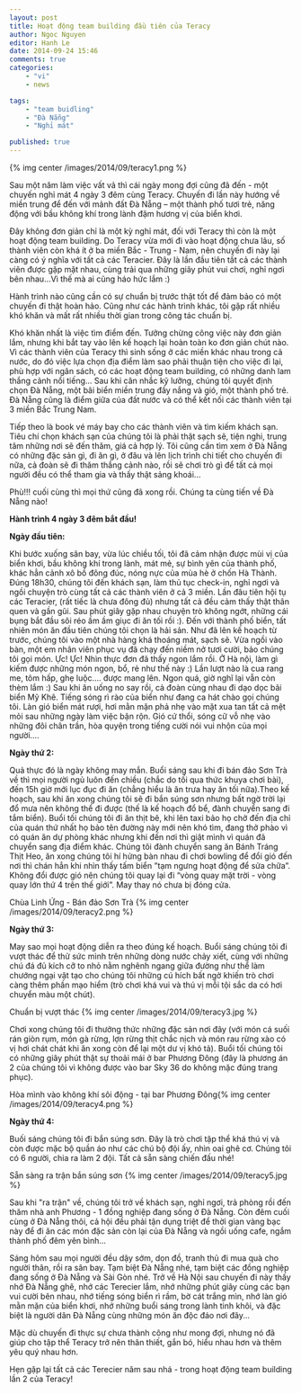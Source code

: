 ```yaml
---
layout: post
title: Hoạt động team building đầu tiên của Teracy
author: Ngoc Nguyen
editor: Hanh Le
date: 2014-09-24 15:46
comments: true
categories:
    - "vi"
    - news

tags:
    - "team buidling"
    - "Đà Nẵng"
    - "Nghỉ mát"

published: true
---
```

{% img center /images/2014/09/teracy1.png %}

Sau một năm làm việc vất vả thì cái ngày mong đợi cũng đã đến - một chuyến nghỉ mát 4 ngày 3 đêm 
cùng Teracy. Chuyến đi lần này hướng về miền trung để đến với mảnh đất Đà Nẵng – một 
thành phố tươi trẻ, năng động với bầu không khí trong lành đậm hương vị của biển khơi.

Đây không đơn giản chỉ là một kỳ nghỉ mát, đối với Teracy thì còn là một hoạt động team building. Do
Teracy vừa mới đi vào hoạt động chưa lâu, số thành viên còn khá ít ở ba miền Bắc - Trung - Nam, nên
chuyến đi này lại càng có ý nghĩa với tất cả các Teracier. Đây là lần đầu tiên tất cả các thành viên
được gặp mặt nhau, cùng trải qua những giây phút vui chơi, nghỉ ngơi bên nhau...Vì thế mà ai cũng háo
hức lắm :)

Hành trình nào cũng cần có sự chuẩn bị trước thật tốt để đảm bảo có một chuyến đi thật hoàn hảo. Cũng
như các hành trình khác, tôi gặp rất nhiều khó khăn và mất rất nhiều thời gian trong công tác chuẩn bị. 

Khó khăn nhất là việc tìm điểm đến. Tưởng chừng công việc này đơn giản lắm, nhưng khi bắt tay
vào lên kế hoạch lại hoàn toàn ko đơn giản chút nào. Vì các thành viên của Teracy thì sinh sống ở 
các miền khác nhau trong cả nước, do đó việc lựa chọn địa điểm làm sao phải thuận tiện cho việc 
đi lại, phù hợp với ngân sách, có các hoạt động team building, có những danh lam thắng cảnh nổi 
tiếng... Sau khi cân nhắc kỹ lưỡng, chúng tôi quyết định chọn Đà Nẵng, một bãi biển miền trung đầy 
nắng và gió, một thành phố trẻ. Đà Nẵng cũng là điểm giữa của đất nước và có thể kết nối các thành 
viên tại 3 miền Bắc Trung Nam.

Tiếp theo là book vé máy bay cho các thành viên và tìm kiếm khách sạn. Tiêu chí chọn khách sạn 
của chúng tôi là phải thật sạch sẽ, tiện nghi, trung tâm những nơi sẽ đến thăm, giá cả hợp lý. 
Tôi cũng cần tìm xem ở Đà Nẵng có những đặc sản gì, đi ăn gì, ở đâu và lên lịch trình chi tiết cho 
chuyến đi nữa, cả đoàn sẽ đi thăm thắng cảnh nào, rồi sẽ chơi trò gì để tất cả mọi người đều có thể 
tham gia và thấy thật sảng khoái...

Phù!!! cuối cùng thì mọi thứ cũng đã xong rồi. Chúng ta cùng tiến về Đà Nẵng nào!

**Hành trình 4 ngày 3 đêm bắt đầu!**

**Ngày đầu tiên:**

Khi bước xuống sân bay, vừa lúc chiều tối, tôi đã cảm nhận được mùi vị của 
biển khơi, bầu không khí trong lành, mát mẻ, sự bình yên của thành phố, khác hẳn cảnh xô bồ đông
đúc, nóng nực của mùa hè ở chốn Hà Thành. Đúng 18h30, chúng tôi đến khách sạn, làm thủ tục 
check-in, nghỉ ngơi và ngồi chuyện trò cùng tất cả các thành viên ở cả 3 miền. Lần đâu tiên hội tụ
các Teracier, (rất tiếc là chưa đông đủ) nhưng tất cả đều cảm thấy thật thân quen và gần gũi. Sau phút 
giây gặp nhau chuyện trò không ngớt, những cái bụng bắt đầu sôi réo ầm ầm giục đi ăn tối rồi :). 
Đến với thành phố biển, tất nhiên món ăn đầu tiên chúng tôi chọn là hải sản. Như đã lên kế hoạch 
từ trước, chúng tôi vào một nhà hàng khá thoáng mát, sạch sẽ. Vừa ngồi vào bàn, một em nhân viên 
phục vụ đã chạy đến niềm nở tươi cười, bảo chúng tôi gọi món. Ực! Ực! Nhìn thực đơn đã thấy ngon 
lắm rồi. Ở Hà nội, làm gì kiếm được những món ngon, bổ, rẻ như thế này :) Lần lượt nào là cua rang me, 
tôm hấp, ghẹ luộc.... được mang lên. Ngon quá, giờ nghĩ lại vẫn còn thèm lắm :) Sau khi ăn uống no
say rồi, cả đoàn cùng nhau đi dạo dọc bãi biển Mỹ Khê. Tiếng sóng rì rào của biển như đang ca hát 
chào gọi chúng tôi. Làn gió biển mát rượi, hơi mằn mặn phả nhẹ vào mặt xua tan tất cả mệt mỏi 
sau những ngày làm việc bận rộn. Gió cứ thổi, sóng cữ vỗ nhẹ vào những đôi chân trần, hòa quyện 
trong tiếng cười nói vui nhộn của mọi người....

**Ngày thứ 2:**

Quả thực đó là ngày không may mắn. Buổi sáng sau khi đi bán đảo Sơn Trà về thì 
mọi người ngủ luôn đến chiều (chắc do tối qua thức khuya chơi bài), đến 15h giờ mới lục đục đi ăn 
(chẳng hiểu là ăn trưa hay ăn tối nữa).Theo kế hoạch, sau khi ăn xong chúng tôi sẽ đi bắn súng sơn 
nhưng bất ngờ trời lại đổ mưa nên không thể đi được (thế là kế hoạch đổ bể, đành chuyển sang đi tắm
biển). Buổi tối chúng tôi đi ăn thịt bê, khi lên taxi bảo họ chở đến địa chỉ của quán thứ nhất họ bảo 
tên đường này mới nên khó tìm, đang thở phào vì có quán ăn dự phòng khác nhưng khi đến nơi thì 
giật mình vì quán đã chuyển sang địa điểm khác. Chúng tôi đành chuyển sang ăn Bánh Tráng Thịt 
Heo, ăn xong chúng tôi hí hửng bàn nhau đi chơi bowling để đổi gió đến nơi thì chán hẳn khi nhìn 
thấy tấm biển ”tạm ngưng hoạt động để sửa chữa”. Không đổi được gió nên chúng tôi quay lại đi 
“vòng quay mặt trời - vòng quay lớn thứ 4 trên thế giới”. May thay nó chưa bị đóng cửa.

 Chùa Linh Ứng - Bán đảo Sơn Trà {% img center /images/2014/09/teracy2.png %}


**Ngày thứ 3:**

 May sao mọi hoạt động diễn ra theo đúng kế hoạch. Buổi sáng chúng tôi đi vượt 
thác để thử sức mình trên những dòng nước chảy xiết, cùng với những chú đá đủ kích cỡ to nhỏ nằm 
nghênh ngang giữa đường như thể làm chướng ngại vật tạo cho chúng tôi những cú hích bất ngờ 
khiến trò chơi càng thêm phần mạo hiểm (trò chơi khá vui và thú vị mỗi tội sắc da có hơi chuyển 
màu một chút). 

Chuẩn bị vượt thác {% img center /images/2014/09/teracy3.jpg %}

Chơi xong chúng tôi đi thưởng thức những đặc sản nơi đây (với món cá suối rán 
giòn rụm, món gà rừng, lợn rừng thịt chắc nịch và món rau rừng xào có vị hơi chát chát khi ăn xong 
còn để lại một dư vị khó tả). Buổi tối chúng tôi có những giây phút thật sự thoải mái ở bar Phương 
Đông (đây là phương án 2 của chúng tôi vì không được vào bar Sky 36 do không mặc đúng trang 
phục).

Hòa mình vào không khí sôi động - tại bar Phương Đông{% img center /images/2014/09/teracy4.png %}

**Ngày thứ 4:**

Buối sáng chúng tôi đi bắn súng sơn. Đây là trò chơi tập thể khá thú vị và còn được 
mặc bộ quần áo như các chú bộ đội ấy, nhìn oai ghê cơ. Chúng tôi có 6 người, chia ra làm 2 đội. Tất 
cả sẵn sàng chiến đấu nhé!

Sẵn sàng ra trận bắn súng sơn {% img center /images/2014/09/teracy5.jpg %}

Sau khi "ra trận" về, chúng tôi trở về khách sạn, nghỉ ngơi, trả phòng rồi đến thăm nhà anh Phương -
1 đồng nghiệp đang sống ở Đà Nẵng. Còn đêm cuối cùng ở Đà Nẵng thôi, cả hội đều phải tận dụng 
triệt để thời gian vàng bạc này để đi ăn các món đặc sản còn lại của Đà Nẵng và ngồi uống cafe, 
ngắm thành phố đêm yên bình...

Sáng hôm sau mọi người đều dậy sớm, dọn đồ, tranh thủ đi mua quà cho người thân, rồi ra sân 
bay. Tạm biệt Đà Nẵng nhé, tạm biệt các đồng nghiệp đang sống ở Đà Nẵng và Sài Gòn nhé. Trở về 
Hà Nội sau chuyến đi này thấy nhớ Đà Nẵng ghê, nhớ các Terecier lắm, nhớ những phút giây cùng 
các bạn vui cười bên nhau, nhớ tiếng sóng biển rì rầm, bờ cát trắng mìn, nhớ làn gió mằn mặn của 
biển khơi, nhớ những buổi sáng trong lành tinh khôi, và đặc biệt là người dân Đà Nẵng cùng những 
món ăn độc đáo nơi đây...

Mặc dù chuyến đi thực sự chưa thành công như mong đợi, nhưng nó đã giúp cho tập thể Teracy trở 
nên thân thiết, gắn bó, hiểu nhau hơn và thêm yêu quý nhau hơn.

Hẹn gặp lại tất cả các Terecier năm sau nhá - trong hoạt động team building lần 2 của Teracy!